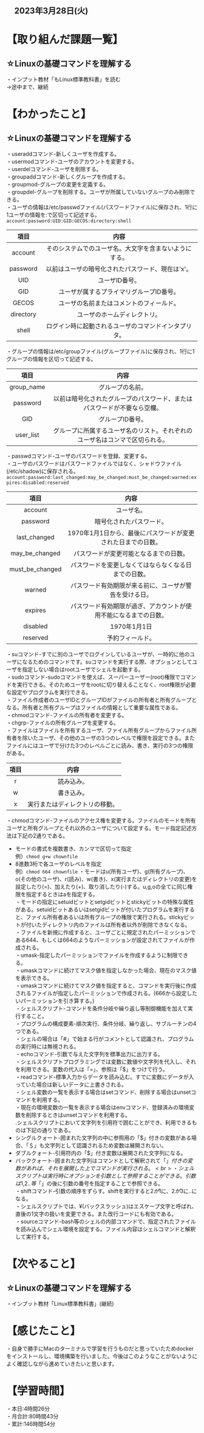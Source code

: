 ## 　2023年3月28日(火)
# 【取り組んだ課題一覧】
## ☆Linuxの基礎コマンドを理解する
・インプット教材「もLinux標準教科書」を読む<br>
→途中まで、継続
# 【わかったこと】
## ☆Linuxの基礎コマンドを理解する
・useraddコマンド-新しくユーザを作成する。<br>
・usermodコマンド-ユーザのアカウントを変更する。<br>
・userdelコマンド-ユーザを削除する。<br>
・groupaddコマンド-新しくグループを作成する。<br>
・groupmod-グループの変更を定義する。<br>
・groupdel-グループを削除する。ユーザが所属していないグループのみ削除できる。<br>
・ユーザの情報は/etc/passwdファイル(パスワードファイル)に保存され、1行に1ユーザの情報を:で区切って記述する。<br>
```account:password:UID:GID:GECOS:directory:shell```

|項目|内容|
|:---:|:---:|
|account|そのシステムでのユーザ名。大文字を含まないようにする。|
|password|以前はユーザの暗号化されたパスワード、現在は'x'。|
|UID|ユーザID番号。|
|GID|ユーザが属するプライマリグループID番号。|
|GECOS|ユーザの名前またはコメントのフィールド。|
|directory|ユーザのホームディレクトリ。|
|shell|ログイン時に起動されるユーザのコマンドインタプリタ。|

・グループの情報は/etc/groupファイル(グループファイル)に保存され、1行に1グループの情報を区切って記述する。

|項目|内容|
|:---:|:---:|
|group_name|グループの名前。|
|password|以前は暗号化されたグループのパスワード、またはパスワードが不要なら空欄。|
|GID|グループID番号。|
|user_list|グループに所属するユーザ名のリスト。それぞれのユーザ名はコンマで区切られる。|

・passwdコマンド-ユーザのパスワードを登録、変更する。<br>
・ユーザのパスワードはパスワードファイルではなく、シャドウファイル(/etc/shadow)に保存される。<br>
```account:password:last_changed:may_be_changed:must_be_changed:warned:expires:disabled:reserved```

|項目|内容|
|:---:|:---:|
|account|ユーザ名。|
|password|暗号化されたパスワード。|
|last_changed|1970年1月1日から、最後にパスワードが変更された日までの日数。|
|may_be_changed|パスワードが変更可能となるまでの日数。|
|must_be_changed|パスワードを変更しなくてはならなくなる日までの日数。|
|warned|パスワード有効期限が来る前に、ユーザが警告を受ける日。|
|expires|パスワード有効期限が過ぎ、アカウントが使用不能になるまでの日数。|
|disabled|1970年1月1日|からアカウントが使用不能になる日までの日数。
|reserved|予約フィールド。|

・suコマンド-すでに別のユーザでログインしているユーザが、一時的に他のユーザになるためのコマンドです。suコマンドを実行する際、オプションとしてユーザを指定しない場合はrootユーザでシェルを起動する。<br>
・sudoコマンド-sudoコマンドを使えば、スーパーユーザー(root)権限でコマンドを実行できる。そのためユーザをrootに切り替えることなく、root権限が必要な設定やプログラムを実行できる。<br>
・ファイル作成者のユーザIDとグループIDがファイルの所有者と所有グループとなる。所有者と所有グループはファイルの情報として重要な属性である。<br>
・chmodコマンド-ファイルの所有者を変更する。<br>
・chgrp-ファイルの所有グループを変更する。<br>
・ファイルはファイルを所有するユーザ、ファイル所有グループからファイル所有者を除いたユーザ、その他のユーザの3つのレベルで権限を設定できる。またファイルにはユーザで分けた3つのレベルごとに読み、書き、実行の3つの権限がある。

|項目|内容|
|:---:|:---:|
|r|読み込み。|
|w|書き込み。|
|x|実行またはディレクトリの移動。|

・chmodコマンド-ファイルのアクセス権を変更する。ファイルのモードを所有ユーザと所有グループとそれ以外のユーザについて設定する。モード指定記述方法は下記の2通りである。<br>
* モードの書式を複数書き、カンマで区切って指定<br>
例）```chmod g+w chownfile```
* 8進数3桁で各ユーザのレベルを指定<br>
例）```chmod 664 chownfile```
・モードはu(所有ユーザ)、g(所有グループ)、o(その他のユーザ)、r(読み)、w(書き)、x(実行またはディレクトリの変更)を設定したり(=)、加えたり(+)、取り消したり(-)する。u,g,oの全てに同じ権限を指定するときはaを指定する。<br>
・モードの指定にsetuidビットとsetgidビットとstickyビットの特殊な属性がある。setuidビットあるいはsetgidビットが付いたプログラムを実行すると、ファイル所有者あるいは所有グループの権限で実行される。stickyビットが付いたディレクトリ内のファイルは所有者以外が削除できなくなる。<br>
・ファイルを新規に作成すると、ユーザごとに規定されたパーミッションである644、もしくは664のようなパーミッションが設定されてファイルが作成される。<br>
・umask-指定したパーミッションでファイルを作成するように制限できる。<br>
・umaskコマンドに続けてマスク値を指定しなかった場合、現在のマスク値を表示できる。<br>
・umaskコマンドに続けてマスク値を指定すると、コマンドを実行後に作成されるファイルが指定したパーミッションで作成される。(666から設定したいパーミッションを引き算する。)<br>
・シェルスクリプト-コマンドを条件分岐や繰り返し等制御機能を加えて実行すること。<br>
・プログラムの構成要素-順次実行、条件分岐、繰り返し、サブルーチンの4つである。<br>
・シェルの場合は「#」で始まる行がコメントとして認識され、プログラムの実行時には無視される。<br>
・echoコマンド-引数で与えた文字列を標準出力に出力する。<br>
・シェルスクリプトプログラミングでは変数に数値や文字列を代入し、それを利用できる。変数の代入は「=」、参照は「$」をつけて行う。<br>
・readコマンド-標準入力からデータを読み込む。すでに変数にデータが入っていた場合は新しいデータに上書きされる。<br>
・シェル変数の一覧を表示する場合はsetコマンド、削除する場合はunsetコマンドを利用する。<br>
・現在の環境変数の一覧を表示する場合はenvコマンド、登録済みの環境変数を削除するときはunsetコマンドを利用する。<br>
.シェルスクリプトにおいて文字列を引用符で囲むことができ、利用できるものは下記の通りである。<br>
* シングルクォート-囲まれた文字列の中に参照用の「$」付きの変数がある場合、「＄」も文字列として認識されるため変数は展開されない。
* ダブルクォート-引用符内の「$」付き変数は展開された文字列になる。
* バッククォート-囲まれた文字列はコマンドとして解釈されて「$」付きの変数があれば、それを展開した上でコマンドが実行される。<br>
・シェルスクリプトは実行時にオプションを引数として参照することができる。引数は$1,$2..等「$」の後に引数の番号を指定することで参照できる。<br>
・shiftコマンド-引数の順序をずらす。shiftを実行すると$2が$1に、$2が$3に..になる。<br>
・シェルスクリプトでは、¥(バックスラッシュ)はエスケープ文字と呼ばれ、直後の1文字の扱いを変更できる。また改行コードにも有効である。<br>
・sourceコマンド-bash等のシェルの内部コマンドで、指定されたファイルを読み込んでシェル環境を設定する。ファイル内容はシェルコマンドと解釈して実行する。<br>
# 【次やること】
## ☆Linuxの基礎コマンドを理解する
・インプット教材「Linux標準教科書」(継続)
# 【感じたこと】
・自身で勝手にMacのターミナルで学習を行うものだと思っていたためdockerをインストールし、環境構築を行いました。今後はこのようなことがないようによく確認しながら進めていきたいと思います。
# 【学習時間】
・本日:4時間26分<br>
・月合計:80時間43分<br>
・累計:146時間54分
